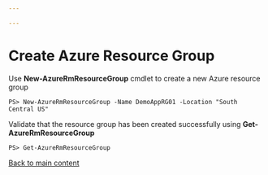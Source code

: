 ```yaml
---

---
```

# Create Azure Resource Group

Use **New-AzureRmResourceGroup** cmdlet to create a new Azure resource group

    PS> New-AzureRmResourceGroup -Name DemoAppRG01 -Location "South Central US"

Validate that the resource group has been created successfully using **Get-AzureRmResourceGroup**

    PS> Get-AzureRmResourceGroup

[Back to main content](https://devexpresso.github.io/Azure/azureinfradeploy "Back to main content")